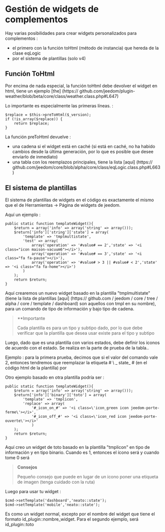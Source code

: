 # Gestión de widgets de complementos

Hay varias posibilidades para crear widgets personalizados para complementos : 

- el primero con la función toHtml (método de instancia) que hereda de la clase eqLogic
- por el sistema de plantillas (solo v4)

## Función ToHtml

Por encima de nada especial, la función toHtml debe devolver el widget en html, tiene un ejemplo [the] (https:// github.com/jeedom/plugin-weather/blob/beta/core/class/weather.class.php#L647)

Lo importante es especialmente las primeras líneas. : 

````
$replace = $this->preToHtml($_version);
if (!is_array($replace)) {
	return $replace;
}
````

La función preToHtml devuelve :

- una cadena si el widget está en caché (si está en caché, no ha habido cambios desde la última generación, por lo que es posible que desee enviarlo de inmediato)
- una tabla con los reemplazos principales, tiene la lista [aquí] (https:// github.com/jeedom/core/blob/alpha/core/class/eqLogic.class.php#L663)

## El sistema de plantillas

El sistema de plantillas de widgets en el código es exactamente el mismo que el de Herramientas -> Página de widgets de jeedom.

Aquí un ejemplo :

````
public static function templateWidget(){
	$return = array('info' => array('string' => array()));
	$return['info']['string']['state'] = array(
		'template' => 'tmplmultistate',
		'test' => array(
			array('operation' => '#value# == 2','state' => '<i class="icon maison-vacuum6"></i>'),
			array('operation' => '#value# == 3','state' => '<i class="fa fa-pause"></i>'),
			array('operation' => '#value# > 3 || #value# < 2','state' => '<i class="fa fa-home"></i>')
		)
	);
	return $return;
}
````

Aquí crearemos un nuevo widget basado en la plantilla "tmplmultistate" (tiene la lista de plantillas [aquí] (https:// github.com / jeedom / core / tree / alpha / core / template / dashboard) son aquellos con tmpl en su nombre), para un comando de tipo de información y bajo tipo de cadena.

>**Importante
>
>Cada plantilla es para un tipo y subtipo dado, por lo que debe verificar que la plantilla que desea usar existe para el tipo y subtipo

Luego, dado que es una plantilla con varios estados, debe definir los iconos de acuerdo con el estado. Se realiza en la parte de prueba de la tabla..

Ejemplo : para la primera prueba, decimos que si el valor del comando vale 2, entonces tendremos que reemplazar la etiqueta # \ _ state_ # (en el código html de la plantilla) por </i>

Otro ejemplo basado en otra plantilla podría ser : 

````
public static function templateWidget(){
	$return = array('info' => array('string' => array()));
	$return['info']['binary']['toto'] = array(
		'template' => 'tmplicon',
		'replace' => array(
			'#_icon_on_#' => '<i class=\'icon_green icon jeedom-porte-ferme\'></i>',
			'#_icon_off_#' => '<i class=\'icon_red icon jeedom-porte-ouverte\'></i>'
			)
	);
	return $return;
}
````
  
Aquí creo un widget de toto basado en la plantilla "tmplicon" en tipo de información y en tipo binario. Cuando es 1, entonces el ícono será <i class='icon_green icon jeedom-porte-ferme'></i> y cuando tome 0 será </i>
  
>**Consejos**
>
> Pequeño consejo que puede en lugar de un icono poner una etiqueta de imagen (tenga cuidado con la ruta)
  
Luego para usar tu widget : 
  
````
$cmd->setTemplate('dashboard','neato::state');
$cmd->setTemplate('mobile','neato::state');
````

Es como un widget normal, excepto por el nombre del widget que tiene el formato id_plugin::nombre_widget. Para el segundo ejemplo, será id_plugin::toto
  
  
